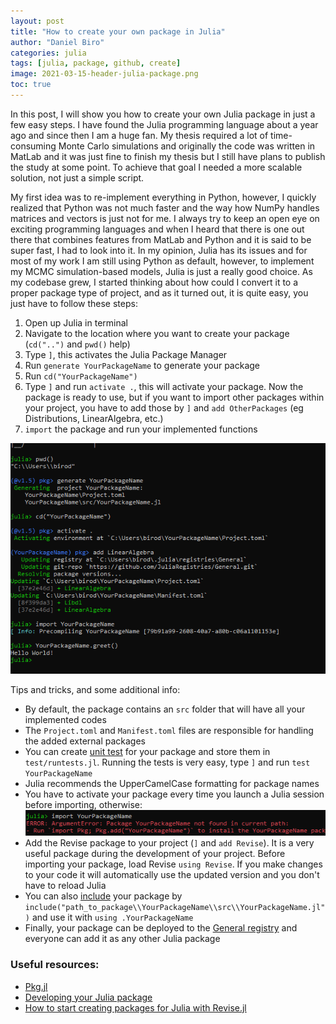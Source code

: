 ```yaml
---
layout: post
title: "How to create your own package in Julia"
author: "Daniel Biro"
categories: julia
tags: [julia, package, github, create]
image: 2021-03-15-header-julia-package.png
toc: true
---
```


In this post, I will show you how to create your own Julia package in just a few easy steps. 
I have found the Julia programming language about a year ago and since then I am a huge fan. My thesis required a lot of time-consuming Monte Carlo simulations and originally the code was written in MatLab and it was just fine to finish my thesis but I still have plans to publish the study at some point. 
To achieve that goal I needed a more scalable solution, not just a simple script. 

My first idea was to re-implement everything in Python, however, I quickly realized that Python was not much faster and the way how NumPy handles matrices and vectors is just not for me. 
I always try to keep an open eye on exciting programming languages and when I heard that there is one out there that combines features from MatLab and Python and it is said to be super fast, I had to look into it. In my opinion, Julia has its issues and for most of my work I am still using Python as default, however, to implement my MCMC simulation-based models, Julia is just a really good choice. As my codebase grew, I started thinking about how could I convert it to a proper package type of project, and as it turned out, it is quite easy, you just have to follow these steps:
1. Open up Julia in terminal
2. Navigate to the location where you want to create your package (`cd("..")` and `pwd()` help)
3. Type `]`, this activates the Julia Package Manager
4. Run `generate YourPackageName` to generate your package
5. Run `cd("YourPackageName")`
6. Type `]` and run `activate .`, this will activate your package. Now the package is ready to use, but if you want to import other packages within your project, you have to add those by `]` and `add OtherPackages` (eg Distributions, LinearAlgebra, etc.)
7. `import` the package and run your implemented functions

![generate_package](/assets/img/2021-03-15-generate-package.png "Generate Julia package")

Tips and tricks, and some additional info:
- By default, the package contains an `src` folder that will have all your implemented codes
- The `Project.toml` and `Manifest.toml` files are responsible for handling the added external packages
- You can create [unit test](https://docs.julialang.org/en/v1/stdlib/Test/) for your package and store them in `test/runtests.jl`. Running the tests is very easy, type `]` and run `test YourPackageName`
- Julia recommends the UpperCamelCase formatting for package names
- You have to activate your package every time you launch a Julia session before importing, otherwise:<br>
![import_error](/assets/img/2021-03-15-import-error.png "Import Error")
- Add the Revise package to your project (`]` and `add Revise`). It is a very useful package during the development of your project. Before importing your package, load Revise `using Revise`. If you make changes to your code it will automatically use the updated version and you don't have to reload Julia
- You can also [include](https://docs.julialang.org/en/v1/manual/code-loading/) your package by `include("path_to_package\\YourPackageName\\src\\YourPackageName.jl")` and use it with `using .YourPackageName`
- Finally, your package can be deployed to the [General registry](https://github.com/JuliaRegistries/Registrator.jl?installation_id=13503700&setup_action=install#how-to-use) and everyone can add it as any other Julia package

### Useful resources:
- [Pkg.jl](https://julialang.github.io/Pkg.jl/v1/creating-packages/)
- [Developing your Julia package](https://medium.com/coffee-in-a-klein-bottle/developing-your-julia-package-682c1d309507)
- [How to start creating packages for Julia with Revise.jl](https://thibaut-deveraux.medium.com/how-to-start-creating-packages-for-julia-with-revise-jl-bdb47fd4ca5a)